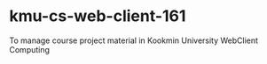 # kmu-cs-web-client-161
To manage course project material in Kookmin University WebClient Computing
